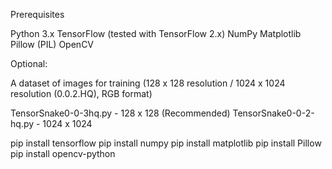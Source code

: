 Prerequisites

Python 3.x
TensorFlow (tested with TensorFlow 2.x)
NumPy
Matplotlib
Pillow (PIL)
OpenCV

Optional: 

A dataset of images for training (128 x 128 resolution / 1024 x 1024 resolution (0.0.2.HQ), RGB format)

TensorSnake0-0-3hq.py - 128 x 128 (Recommended)
TensorSnake0-0-2-hq.py - 1024 x 1024

pip install tensorflow
pip install numpy
pip install matplotlib
pip install Pillow
pip install opencv-python
